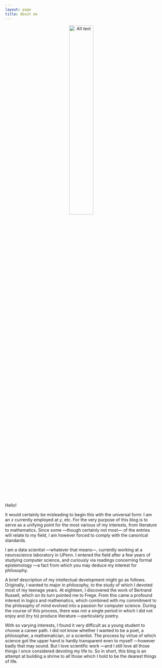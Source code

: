 ```yaml
---
layout: page
title: About me
---
```


<p align="center">
  <img src="https://i.ibb.co/hgSQhJ3/image-5ycn-Q91-D-1682375230573-raw.jpg" alt="Alt text" width="40%">
</p>


Hello! 

It would certainly be misleading to begin this with the universal form: I am an
$x$ currently employed at $y$, etc. For the very purpose of this blog is to
serve as a unifying point for the most various of my interests, from literature
to mathematics. Since some —though certainly not most— of the entries will
relate to my field, I am however forced to comply with the canonical standards.

I am a data scientist —whatever that means—, currently working at a neuroscience
laboratory in UPenn. I entered the field after a few years of studying computer
science, and curiously via readings concerning formal epistemology —a fact from
which you may deduce my interest for philosophy. 

A brief description of my intellectual development might go as follows.
Originally, I wanted to major in philosophy, to the study of which I devoted
most of my teenage years. At eighteen, I discovered the work of Bertrand
Russell, which on its turn pointed me to Frege. From this came a profound
interest in logics and mathematics, which combined with my commitment to the
philosophy of mind evolved into a passion for computer science. During the
course of this process, there was not a single period in which I did not enjoy
and (try to) produce literature —particularly poetry.

With so varying interests, I found it very difficult as a young student to
choose a career path. I did not know whether I wanted to be a poet, a
philosopher, a mathematician, or a scientist. The process by virtue of which
science got the upper hand is hardly transparent even to myself —however badly
that may sound. But I love scientific work —and I still love all those things I
once considered devoting my life to. So in short, this blog is an attempt at
building a shrine to all those which I hold to be the dearest things of life.

</div>



